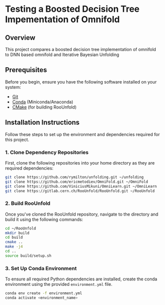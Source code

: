 # Testing a Boosted Decision Tree Impementation of Omnifold

## Overview

This project compares a boosted decision tree implementation of omnifold to DNN based omnifold and Iterative Bayesian Unfolding

## Prerequisites

Before you begin, ensure you have the following software installed on your system:

- [Git](https://git-scm.com/)
- [Conda](https://docs.conda.io/en/latest/miniconda.html) (Miniconda/Anaconda)
- [CMake](https://cmake.org/) (for building RooUnfold)

## Installation Instructions

Follow these steps to set up the environment and dependencies required for this project.

### 1. Clone Dependency Repositories

First, clone the following repositories into your home directory as they are required dependencies:

```bash
git clone https://github.com/rymilton/unfolding.git ~/unfolding
git clone https://github.com/ericmetodiev/OmniFold.git ~/OmniFold
git clone https://github.com/ViniciusMikuni/OmniLearn.git ~/OmniLearn
git clone https://gitlab.cern.ch/RooUnfold/RooUnfold.git ~/RooUnfold
```

###  2. Build RooUnfold

Once you've cloned the RooUnfold repository, navigate to the directory and build it using the following commands:

```bash
cd ~/RooUnfold
mkdir build
cd build
cmake ..
make -j4
cd ..
source build/setup.sh
```

### 3. Set Up Conda Environment

To ensure all required Python dependencies are installed, create the conda environment using the provided `environment.yml` file.

```bash
conda env create -f environment.yml
conda activate <environment_name>
```
